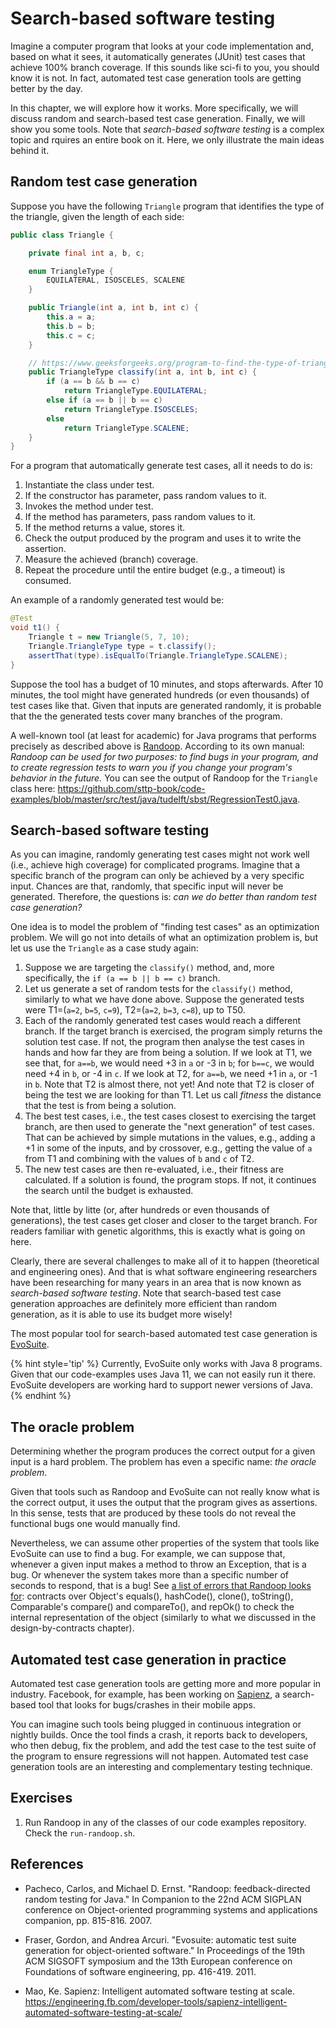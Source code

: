 # Search-based software testing

Imagine a computer program that looks at your code implementation and, based on what it sees, it automatically generates (JUnit) test cases that achieve 100% branch coverage. If this sounds like sci-fi to you, you should know it is not. In fact, automated test case generation tools are getting better by the day.

In this chapter, we will explore how it works. More specifically, we will discuss random and search-based test case generation. Finally, we will show you some tools. Note that _search-based software testing_ is a complex topic and rquires an entire book on it. Here, we only illustrate the main ideas behind it.

## Random test case generation

Suppose you have the following `Triangle` program that identifies the type of the triangle, given the length of each side:

```java
public class Triangle {

    private final int a, b, c;

    enum TriangleType {
        EQUILATERAL, ISOSCELES, SCALENE
    }

    public Triangle(int a, int b, int c) {
        this.a = a;
        this.b = b;
        this.c = c;
    }

    // https://www.geeksforgeeks.org/program-to-find-the-type-of-triangle-from-the-given-coordinates/
    public TriangleType classify(int a, int b, int c) {
        if (a == b && b == c)
            return TriangleType.EQUILATERAL;
        else if (a == b || b == c)
            return TriangleType.ISOSCELES;
        else
            return TriangleType.SCALENE;
    }
}
```

For a program that automatically generate test cases, all it needs to do is:

1. Instantiate the class under test.
1. If the constructor has parameter, pass random values to it.
1. Invokes the method under test.
1. If the method has parameters, pass random values to it.
1. If the method returns a value, stores it.
1. Check the output produced by the program and uses it to write the assertion.
1. Measure the achieved (branch) coverage.
1. Repeat the procedure until the entire budget (e.g., a timeout) is consumed.

An example of a randomly generated test would be:

```java
@Test
void t1() {
    Triangle t = new Triangle(5, 7, 10);
    Triangle.TriangleType type = t.classify();
    assertThat(type).isEqualTo(Triangle.TriangleType.SCALENE);
}
```

Suppose the tool has a budget of 10 minutes, and stops afterwards. After 10 minutes, the tool might have generated hundreds (or even thousands) of test cases like that. Given that inputs are generated randomly, it is probable that the the generated tests cover many branches of the program. 

A well-known tool (at least for academic) for Java programs that performs precisely as described above is [Randoop](https://randoop.github.io/randoop/). According to its own manual: _Randoop can be used for two purposes: to find bugs in your program, and to create regression tests to warn you if you change your program's behavior in the future._ You can see the output of Randoop for the `Triangle` class here: https://github.com/sttp-book/code-examples/blob/master/src/test/java/tudelft/sbst/RegressionTest0.java.

## Search-based software testing

As you can imagine, randomly generating test cases might not work well (i.e., achieve high coverage) for complicated programs. Imagine that a specific branch of the program can only be achieved by a very specific input. Chances are that, randomly, that specific input will never be generated. Therefore, the questions is: _can we do better than random test case generation?_

One idea is to model the problem of "finding test cases" as an optimization problem. We will go not into details of what an optimization problem is, but let us use the `Triangle` as a case study again:

1. Suppose we are targeting the `classify()` method, and, more specifically, the `if (a == b || b == c)` branch.
1. Let us generate a set of random tests for the `classify()` method, similarly to what we have done above. Suppose the generated tests were T1=(`a=2`, `b=5`, `c=9`), T2=(`a=2`, `b=3`, `c=8`), up to T50.
1. Each of the randomly generated test cases would reach a different branch. If the target branch is exercised, the program simply returns the solution test case. If not, the program then analyse the test cases in hands and how far they are from being a solution. If we look at T1, we see that, for `a==b`, we would need +3 in `a` or -3 in `b`; for `b==c`, we would need +4 in `b`, or -4 in `c`. If we look at T2, for `a==b`, we need +1 in `a`, or -1 in `b`. Note that T2 is almost there, not yet! And note that T2 is closer of being the test we are looking for than T1. Let us call _fitness_ the distance that the test is from being a solution.
1. The best test cases, i.e., the test cases closest to exercising the target branch, are then used to generate the "next generation" of test cases. That can be achieved by simple mutations in the values, e.g., adding a +1 in some of the inputs, and by crossover, e.g., getting the value of `a` from T1 and combining with the values of `b` and `c` of T2. 
1. The new test cases are then re-evaluated, i.e., their fitness are calculated. If a solution is found, the program stops. If not, it continues the search until the budget is exhausted.

Note that, little by litte (or, after hundreds or even thousands of generations), the test cases get closer and closer to the target branch. For readers familiar with genetic algorithms, this is exactly what is going on here.

Clearly, there are several challenges to make all of it to happen (theoretical and engineering ones). And that is what software engineering researchers have been researching for many years in an area that is now known as _search-based software testing_. Note that search-based test case generation approaches are definitely more efficient than random generation, as it is able to use its budget more wisely! 

The most popular tool for search-based automated test case generation is [EvoSuite](http://www.evosuite.org).  

{% hint style='tip' %}
Currently, EvoSuite only works with Java 8 programs. Given that our code-examples uses Java 11, we can not easily run it there. EvoSuite developers are working hard to support newer versions of Java.
{% endhint %}

## The oracle problem

Determining whether the program produces the correct output for a given input is a hard problem. The problem has even a specific name: _the oracle problem_. 

Given that tools such as Randoop and EvoSuite can not really know what is the correct output, it uses the output that the program gives as assertions. In this sense, tests that are produced by these tools do not reveal the functional bugs one would manually find. 

Nevertheless, we can assume other properties of the system that tools like EvoSuite can use to find a bug. For example, we can suppose that, whenever a given input makes a method to throw an Exception, that is a bug. Or whenever the system takes more than a specific number of seconds to respond, that is a bug! See [a list of errors that Randoop looks for](https://randoop.github.io/randoop/manual/index.html#kinds_of_errors): contracts over Object's equals(), hashCode(), clone(), toString(), Comparable's compare() and compareTo(), and repOk() to check the internal representation of the object (similarly to what we discussed in the design-by-contracts chapter).

## Automated test case generation in practice

Automated test case generation tools are getting more and more popular in industry. Facebook, for example, has been working on [Sapienz](https://engineering.fb.com/developer-tools/sapienz-intelligent-automated-software-testing-at-scale/), a search-based tool that looks for bugs/crashes in their mobile apps.

You can imagine such tools being plugged in continuous integration or nightly builds. Once the tool finds a crash, it reports back to developers, who then debug, fix the problem, and add the test case to the test suite of the program to ensure regressions will not happen. Automated test case generation tools are an interesting and complementary testing technique.

## Exercises

1. Run Randoop in any of the classes of our code examples repository. Check the `run-randoop.sh`.

## References

* Pacheco, Carlos, and Michael D. Ernst. "Randoop: feedback-directed random testing for Java." In Companion to the 22nd ACM SIGPLAN conference on Object-oriented programming systems and applications companion, pp. 815-816. 2007.

* Fraser, Gordon, and Andrea Arcuri. "Evosuite: automatic test suite generation for object-oriented software." In Proceedings of the 19th ACM SIGSOFT symposium and the 13th European conference on Foundations of software engineering, pp. 416-419. 2011.

* Mao, Ke. Sapienz: Intelligent automated software testing at scale. https://engineering.fb.com/developer-tools/sapienz-intelligent-automated-software-testing-at-scale/
